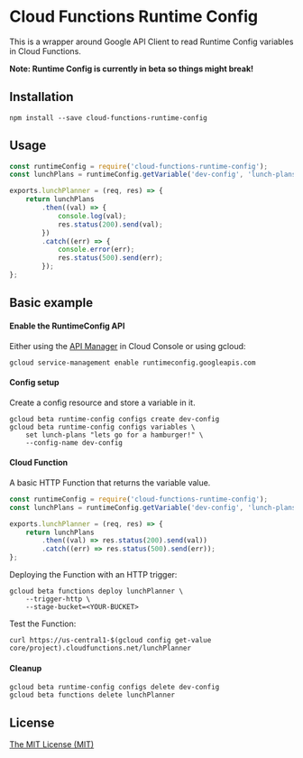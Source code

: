 # Cloud Functions Runtime Config

This is a wrapper around Google API Client to read Runtime Config variables in Cloud Functions.

**Note: Runtime Config is currently in beta so things might break!**

## Installation
```shell
npm install --save cloud-functions-runtime-config
```

## Usage
```javascript
const runtimeConfig = require('cloud-functions-runtime-config');
const lunchPlans = runtimeConfig.getVariable('dev-config', 'lunch-plans');

exports.lunchPlanner = (req, res) => {
    return lunchPlans
        .then((val) => {
            console.log(val);
            res.status(200).send(val);
        })
        .catch((err) => {
            console.error(err);
            res.status(500).send(err);
        });
};
```

## Basic example

#### Enable the RuntimeConfig API

Either using the [API Manager](https://console.cloud.google.com/apis/api/runtimeconfig.googleapis.com/overview) in Cloud Console or using gcloud:
```shell
gcloud service-management enable runtimeconfig.googleapis.com
```

#### Config setup

Create a config resource and store a variable in it.
```shell
gcloud beta runtime-config configs create dev-config
gcloud beta runtime-config configs variables \
    set lunch-plans "lets go for a hamburger!" \
    --config-name dev-config
```

#### Cloud Function

A basic HTTP Function that returns the variable value.
```javascript
const runtimeConfig = require('cloud-functions-runtime-config');
const lunchPlans = runtimeConfig.getVariable('dev-config', 'lunch-plans');

exports.lunchPlanner = (req, res) => {
    return lunchPlans
        .then((val) => res.status(200).send(val))
        .catch((err) => res.status(500).send(err));
};
```

Deploying the Function with an HTTP trigger:
```shell
gcloud beta functions deploy lunchPlanner \
    --trigger-http \
    --stage-bucket=<YOUR-BUCKET>
```

Test the Function:
```shell
curl https://us-central1-$(gcloud config get-value core/project).cloudfunctions.net/lunchPlanner
```

#### Cleanup
```shell
gcloud beta runtime-config configs delete dev-config
gcloud beta functions delete lunchPlanner
```

## License
[The MIT License (MIT)](/LICENSE)
